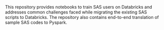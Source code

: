 This repository provides notebooks to train SAS users on Databricks and addresses common challenges faced while migrating the existing SAS scripts to Databricks. 
The repository also contains end-to-end translation of  sample SAS codes to Pyspark.
